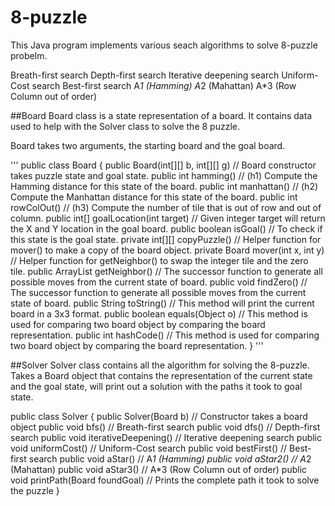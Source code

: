 # 8-puzzle
This Java program implements various seach algorithms to solve 8-puzzle probelm.

Breath-first search
Depth-first search
Iterative deepening search
Uniform-Cost search
Best-first search
A*1 (Hamming)
A*2 (Mahattan)
A*3 (Row Column out of order)


##Board
Board class is a state representation of a board. It contains data used to help with the Solver class to solve the 8 puzzle.

Board takes two arguments, the starting board and the goal board.

'''
public class Board {
  public Board(int[][] b, int[][] g)            // Board constructor takes puzzle state and goal state.
  public int hamming()                          // (h1) Compute the Hamming distance for this state of the board.
  public int manhattan()                        // (h2) Compute the Manhattan distance for this state of the board.
  public int rowColOut()                        // (h3) Compute the number of tile that is out of row and out of column.
  public int[] goalLocation(int target)         // Given integer target will return the X and Y location in the goal board.
  public boolean isGoal()                       // To check if this state is the goal state.
  private int[][] copyPuzzle()                  // Helper function for mover() to make a copy of the board object.
  private Board mover(int x, int y)             // Helper function for getNeighbor() to swap the integer tile and the zero tile.
  public ArrayList<Board> getNeighbor()         // The successor function to generate all possible moves from the current state of board.
  public void findZero()                        // The successor function to generate all possible moves from the current state of board.
  public String toString()                      // This method will print the current board in a 3x3 format.
  public boolean equals(Object o)               // This method is used for comparing two board object by comparing the board representation.
  public int hashCode()                         // This method is used for comparing two board object by comparing the board representation.
 }
 '''
 
 ##Solver
 Solver class contains all the algorithm for solving the 8-puzzle.
Takes a Board object that contains the representation of the current state and the goal state, will print out a solution with the paths it took to goal state.

public class Solver {
  public Solver(Board b)                        // Constructor takes a board object
  public void bfs()                             // Breath-first search
  public void dfs()                             // Depth-first search
  public void iterativeDeepening()              // Iterative deepening search
  public void uniformCost()                     // Uniform-Cost search
  public void bestFirst()                       // Best-first search
  public void aStar()                           // A*1 (Hamming)
  public void aStar2()                          // A*2 (Mahattan)
  public void aStar3()                          // A*3 (Row Column out of order)
  public void printPath(Board foundGoal)        // Prints the complete path it took to solve the puzzle
 }
